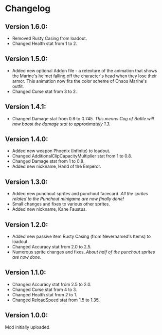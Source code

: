 # Changelog

## Version 1.6.0:
* Removed Rusty Casing from loadout.
* Changed Health stat from 1 to 2.

## Version 1.5.0:
* Added new optional Addon file - a retexture of the animation that shows the Marine's helmet falling off the character's head when they lose their armor. This animation now fits the color scheme of Chaos Marine's outfit.
* Changed Curse stat from 3 to 2.

## Version 1.4.1:
* Changed Damage stat from 0.8 to 0.745. _This means Cog of Battle will now boost the damage stat to approximately 1.3._

## Version 1.4.0:
* Added new weapon Phoenix (Infinite) to loadout.
* Changed AdditionalClipCapacityMultiplier stat from 1 to 0.8.
* Changed Damage stat from 1 to 0.8.
* Added new nickname, Hand of the Emperor.

## Version 1.3.0:
* Added new punchout sprites and punchout facecard. _All the sprites related to the Punchout minigame are now finally done!_
* Small changes and fixes to various other sprites.
* Added new nickname, Kane Faustus.

## Version 1.2.0:
* Added new passive item Rusty Casing (from Nevernamed's Items) to loadout.
* Changed Accuracy stat from 2.0 to 2.5.
* Numerous sprite changes and fixes. _About half of the punchout sprites are now done._

## Version 1.1.0:
* Changed Accuracy stat from 2.5 to 2.0.
* Changed Curse stat from 4 to 3.
* Changed Health stat from 2 to 1.
* Changed ReloadSpeed stat from 1.5 to 1.35.

## Version 1.0.0:
Mod initially uploaded.
